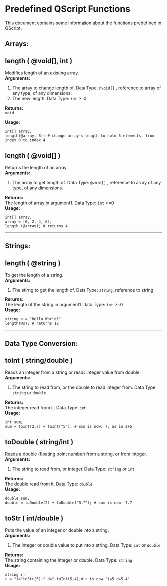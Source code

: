 # Predefined QScript Functions
This document contains some information about the functions predefined in QScript.

## Arrays:
## length ( @void[], int )
Modifies length of an existing array.  
**Arguments:**  

1. The array to change length of. Data Type: `@void[]` , reference to array of any type, of any dimensions.
2. The new length. Data Type: `int` >=0  

**Returns:**  
`void`  

**Usage:**  
```
int[] array;
length(@array, 5); # change array's length to hold 5 elements, from index 0 to index 4
```
## length ( @void[] )
Returns the length of an array.  
**Arguments:**  

1. The array to get length of. Data Type: `@void[]` , reference to array of any type, of any dimensions.  

**Returns:**  
The length of array in argument1. Data Type: `int` >=0  
**Usage:**  
```
int[] array;
array = [0, 2, 4, 6];
length (@array); # returns 4
```

---

## Strings:
## length ( @string )
To get the length of a string.  
**Arguments:**  

1. The stirng to get the length of. Data Type: `string`, reference to string  

**Rerurns:**  
The length of the string in argument1. Data Type: `int` >=0  
**Usage:**  
```
string s = "Hello World!"
length(@s); # returns 12
```

---

## Data Type Conversion:
## toInt ( string/double )
Reads an integer from a string or reads integer value from double.  
**Arguments:**  

1. The string to read from, or the double to read integer from. Data Type: `string` or `double`  

**Returns:**  
The integer read from it. Data Type: `int`  
**Usage:**  
```
int sum;
sum = toInt(2.7) + toInt("5"); # sum is now: 7, as in 2+5
```
## toDouble ( string/int )
Reads a double (floating point number) from a string, or from integer.  
**Arguments:**  

1. The string to read from, or integer. Data Type: `string` or `int`  

**Returns:**  
The double read from it. Data Type: `double`  
**Usage:**  
```
double sum;
double = toDouble(2) + toDouble("5.7"); # sum is now: 7.7
```
## toStr ( int/double )
Puts the value of an integer or double into a string.  
**Arguments:**  

1. The integer or double value to put into a string. Data Type: `int` or `double`  

**Returns:**  
The string containing the integer or double. Data Type: `string`  
**Usage:**  
```
string r;
r = "i="toStr(5)~" d="~toInt(5.4);# r is now "i=5 d=5.4"
```
